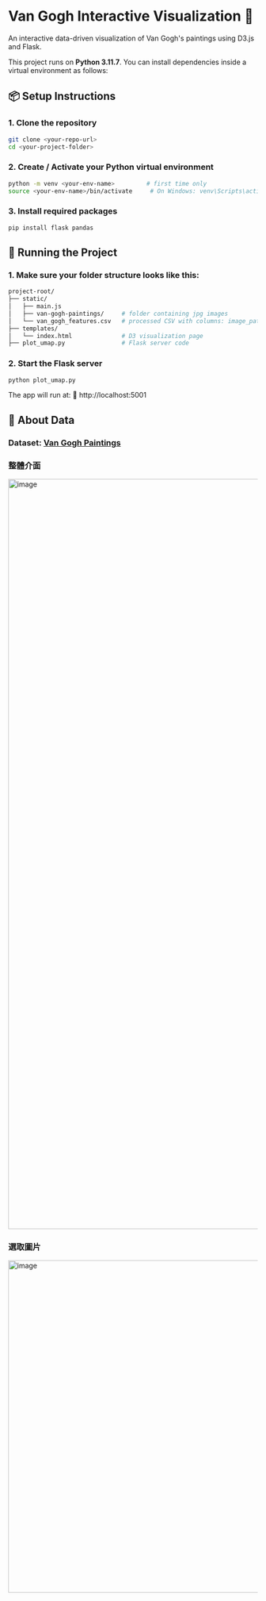 # Van Gogh Interactive Visualization 🎨
An interactive data-driven visualization of Van Gogh's paintings using D3.js and Flask.

This project runs on **Python 3.11.7**. You can install dependencies inside a virtual environment as follows:

## 📦 Setup Instructions

### 1. Clone the repository
```bash
git clone <your-repo-url>
cd <your-project-folder>
```

### 2. Create / Activate your Python virtual environment
```bash
python -m venv <your-env-name>         # first time only
source <your-env-name>/bin/activate     # On Windows: venv\Scripts\activate
```

### 3. Install required packages
```bash
pip install flask pandas
```


## 🚀 Running the Project
### 1. Make sure your folder structure looks like this:
```graphql
project-root/
├── static/
│   ├── main.js
│   ├── van-gogh-paintings/     # folder containing jpg images
│   └── van_gogh_features.csv   # processed CSV with columns: image_path, x, y, class_name, labels
├── templates/
│   └── index.html              # D3 visualization page
├── plot_umap.py                # Flask server code
```

### 2. Start the Flask server
```bash
python plot_umap.py
```
The app will run at:
📍 http://localhost:5001


## 🧠 About Data

### Dataset: [Van Gogh Paintings]([https://www.kaggle.com/datasets/ipythonx/van-gogh-paintings])

### 整體介面
<img width="1512" alt="image" src="https://github.com/user-attachments/assets/9d68c0fd-e285-475b-9178-72418d014c58" />

### 選取圖片
<img width="670" alt="image" src="https://github.com/user-attachments/assets/71eef70f-bde5-4250-9481-fe21acbd03ec" />



